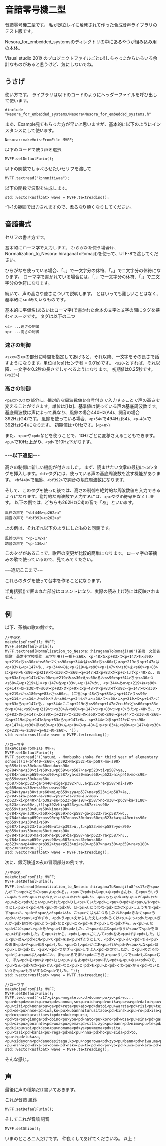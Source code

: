 # 音諳零号機二型
音諳零号機二型です。
私が足立レイに触発されて作った合成音声ライブラリのテスト版です。

Nesora_for_embedded_systemsのディレクトリの中にあるやつが組み込み用の本体。

Visual studio 2019 のプロジェクトファイルごとｴｲ!しちゃったからいろいろ余計なものがあると思うけど、気にしないでね。

## うさげ
使い方です。
ライブラリは以下のコードのようにヘッダーファイルを呼び出して使います。
```
#include "Nesora_for_embedded_systems/Nesora/Nesora_for_embedded_systems.h"
```

まあ、Example見てもらった方が早いと思いますが、基本的に以下のようにインスタンスにして使います。
```
Nesora::makeVoiseFromFile MVFF;
```

以下のコードで使う声を選択
```
MVFF.setDefaulFurin();
```

以下の関数でしゃべらせたいセリフを渡して
```
MVFF.textread("konnnitiwaa");
```

以下の関数で波形を生成します。
```
std::vector<nsfloat> wave = MVFF.textreading();
```

-1~1の範囲で出力されますので、煮るなり焼くなりしてください。

## 音諳書式
セリフの書き方です。

基本的にローマ字で入力します。
ひらがなを使う場合は、Normalization_to_Nesora::hiraganaToRomaji()を使って、UTF-8で渡してください。

ひらがなを使っている場合、「、」で一文字分の休符、「。」で二文字分の休符になります。
ローマ字で書かれている場合には、「,」で一文字分の休符、「.」で二文字分の休符になります。


続いて、声の高さや速さについて説明します。
とはいっても難しいことはなく、基本的にxmlみたいなものです。

基本的に平仮名(あるいはローマ字)で書かれた台本の文字と文字の間にタグを挟むイメージです。
タグは以下の二つ
```
<s> ...速さの制御
<p> ...高さの制御
```
### 速さの制御
```<sxx>```のxxの部分に時間を指定してあげると、それ以降、一文字をその長さで話すようになります。単位は[cs](センチ秒 = 0.01s)です。
```<s20>```とすれば、それ以降、一文字を0.2秒の長さでしゃべるようになります。
初期値は0.25秒です。(```<s25>```)

### 高さの制御
```<p±xx>```の±xx部分に、相対的な周波数値を符号付きで入力することで声の高さを変えることができます。単位は[Hz]、基準値は使っている声の基底周波数です。
基底周波数は声によって異なり、風鈴の場合440Hz(A4)、詞音の場合392Hz(G4)です。
風鈴を使っている場合、```<p+54>```で494Hz(B4)、```<p-48>```で392Hz(G4)になります。
初期値は+0Hzです。(```<p+0>```)

また、```<pu>```や```<pd>```などを使うことで、10Hzごとに変移さえることもできます。
```<pu>```で10Hz上がり、```<pd>```で10Hz下がります。

### ---以下追記---

高さの制御に新しい機能が付きました。
まず、読ませたい文章の最初に```<bf>```タグを挿入します。```<bf>```タグには、使っている声の基底周波数を渡す機能があります。
```<bf440>```で風鈴、```<bf392>```で詞音の基底周波数になります。

そして、このタグを使った後では、高さの制御を絶対的な周波数値を入力できるようになります。絶対的な周波数で入力するには、```<p>```タグの符号をなくします。
以下の例では、どちらも262Hz(C4)の音で「あ」といいます。

```
風鈴の声で "<bf440><p262>a"
詞音の声で "<bf392><p262>a"
```

上の例は、それぞれ以下のようにしたものと同義です。

```
風鈴の声で "<p-178>a"
詞音の声で "<p-130>a"
```

このタグがあることで、歌声の変更が比較的簡単になります。
ローマ字の茶摘みの歌で使っているので、見てみてください。

---追記ここまで---

これらのタグを使って台本を作ることになります。

半角括弧()で囲まれた部分はコメントになり、実際の読み上げ時には反映されません。

## 例

以下、茶摘の歌の例です。
```
//平仮名
makeVoiseFromFile MVFF;
MVFF.setDefaulFurin();
MVFF.textread(Normalization_to_Nesora::hiraganaToRomaji(u8"(茶摘　文部省唱歌　尋常小学校唱歌　三学年用)(一番)<s60>、<p-48>な<p+83>つ<p+147>も<s90><p+219>ち<s30>か<s60>づく<s90><p+344>は<s30>ち<s60>じゅ<p+219>う<p+147>は<p+83>ち<p+147>や、、<p+344>のに<p+219>も<s90><p+147>や<s30>ま<s60><p+83>に<p+0>も<s90><p+219>わ<s30>か<s60><p+147>ば<p+83>が<p+0>しげ<p-48>る、、あ<p+83>れ<p+147>に<s90><p+219>み<s30>え<s60>るわ<s90><p+344>ちゃ<s30>つ<s60>み<p+219>じゃ<p+147>な<p+83>い<p+147>か、、<p+344>あか<p+219>ね<s90><p+147>だ<s30>す<s60><p+83>き<p+0>に<p-48>す<p+83>げ<s90><p+147>の<s30><p+219>か<s180><p+83>さ<s60>、、(二番)<p-48>ひ<p+83>よ<p+147>り<s90><p+219>つ<s30>づ<s60>きの<s90><p+344>きょ<s30>う<s60>こ<p+219>の<p+147>ご<p+83>ろ<p+147>を、、<p+344>ここ<p+219>ろ<s90><p+147>の<s30>ど<s60><p+83>か<p+0>に<s90><p+219>つ<s30>み<s60><p+147>つ<p+83>つ<p+0>うた<p-48>う、、つ<p+83>め<p+147>よ<s90><p+219>つ<s30>め<s60>つめ<s90><p+344>つ<s30>ま<s60>ね<p+219>ば<p+147>な<p+83>ら<p+147>ぬ、、<p+344>つま<p+219>にゃ<s90><p+147>に<s30>ほ<s60><p+83>ん<p+0>の<p-48>ちゃ<p+83>に<s90><p+147>な<s30><p+219>ら<s180><p+83>ぬ<s60>、"));
std::vector<nsfloat> wave = MVFF.textreading();
```
```
//ローマ字
makeVoiseFromFile MVFF;
MVFF.setDefaulFurin();
MVFF.textread("(Chatumi - Monbusho shoka for third year of elementary school)(1)<bf440><s60>,<p392>Na<p523>tu<p587>mo<s90><p659>ti<s30>ka<s60>duku<s90><p784>ha<s30>ti<s60>zu<p659>u<p587>ha<p523>ti<p587>ya,,<p784>noni<p659>mo<s90><p587>ya<s30>ma<s60><p523>ni<p440>mo<s90><p659>wa<s30>ka<s60><p587>ba<p523>ga<p440>sige<p392>ru,,a<p523>re<p587>ni<s90><p659>mi<s30>e<s60>ruwa<s90><p784>tya<s30>tu<s60>mi<p659>zya<p587>na<p523>i<p587>ka,,<p784>aka<p659>ne<s90><p587>da<s30>su<s60><p523>ki<p440>ni<p392>su<p523>ge<s90><p587>no<s30><p659>ka<s180><p523>sa<s60>,,(2)<p392>hi<p523>yo<p587>ri<s90><p659>tu<s30>du<s60>kino<s90><p784>kyo<s30>u<s60>ko<p659>no<p587>go<p523>ro<p587>wo,,<p784>koko<p659>ro<s90><p587>no<s30>do<s60><p523>ka<p440>ni<s90><p659>tu<s30>mi<s60><p587>tu<p523>tu<p440>uta<p392>u,,tu<p523>me<p587>yo<s90><p659>tu<s30>me<s60>tume<s90><p784>tu<s30>ma<s60>ne<p659>ba<p587>na<p523>ra<p587>nu,,<p784>tuma<p659>nya<s90><p587>ni<s30>ho<s60><p523>nn<p440>no<p392>tya<p523>ni<s90><p587>na<s30><p659>ra<s180><p523>nu<s60>,");
std::vector<nsfloat> wave = MVFF.textreading();
```

次に、銀河鉄道の夜の冒頭部分の例です。
```
//平仮名
makeVoiseFromFile MVFF;
MVFF.setDefaulFurin();
MVFF.textread(Normalization_to_Nesora::hiraganaToRomaji(u8"<s17>ぎ<pu>んがてつ<pd>どうの<pu>よ<pd>る。。<pu>で<pd>わみ<pu>な<pd>さんわ、そ<pu>ういうふ<pd>うにか<pu>わ<pd>だとい<pu>われた<pd>り、<pu>ちち<pd>のな<pu>が<pd>れた<pu>あと<pd>だとい<pu>われた<pd>りし<pu>ていた<pd>こ<pu>の<pd>ぼ<pu>んや<pd>りとし<pu>ろ<pd>いも<pu>の<pd>が、ほ<pu>んとうわな<pd>にかご<pu>しょうちで<pd>す<pu>か。<pd>せ<pu>んせ<pd>いわ、こ<pu>くばんにつるしたおお<pd>きなく<pu>ろ<pd>いせ<pu>いざのずの、<pd>う<pu>えからしたえし<pd>ろくけ<pu>ぶっ<pd>た<pu>ぎんが<pd>おびの<pu>よう<pd>なと<pu>ころ<pd>をさ<pu>しな<pd>がら、み<pu>んな<pd>にと<pu>い<pd>をか<pu>けま<pd>した。か<pu>んぱね<pd>るらが<pu>て<pd>をあ<pu>げま<pd>した。そ<pu>れから、<pd>し<pu>ごにんて<pd>をあ<pu>げま<pd>した。じょ<pu>ばん<pd>にも<pu>て<pd>をあ<pu>げようとして、<pd>い<pu>そい<pd>でそ<pu>のまま<pd>や<pu>めま<pd>した。<pu>たし<pd>かにあ<pu>れが<pd>み<pu>んな<pd>ほ<pu>しだ<pd>と、<pu>い<pd>つかざっ<pu>しでよん<pd>だのでしたが、こ<pu>のごろわ<pd>じょ<pu>ばん<pd>にわ、ま<pu>るでまい<pd>にちきょ<pu>うしつで<pd>もね<pu>むく、ほん<pd>を<pu>よ<pd>むひ<pu>まもよ<pd>む<pu>ほん<pd>も<pu>ない<pd>ので、<pu>なん<pd>だか<pu>どん<pd>なこ<pu>と<pd>も<pu>よ<pd>くわ<pu>から<pd>ないというき<pu>もちがするの<pd>でした。"));
std::vector<nsfloat> wave = MVFF.textreading();
```
```
//ローマ字
makeVoiseFromFile MVFF;
MVFF.setDefaulFurin();
MVFF.textread("<s17>gi<pu>nngatetu<pd>douno<pu>yo<pd>ru...<pu>de<pd>wami<pu>na<pd>sannwa,so<pu>uiuhu<pd>unika<pu>wa<pd>datoi<pu>wareta<pd>ri,<pu>titi<pd>nona<pu>ga<pd>reta<pu>ato<pd>datoi<pu>wareta<pd>risi<pu>teita<pd>ko<pu>no<pd>bo<pu>nnya<pd>ritosi<pu>ro<pd>imo<pu>no<pd>ga,ho<pu>nntouwana<pd>nikago<pu>syoutide<pd>su<pu>ka.<pd>se<pu>nnse<pd>iwa,ko<pu>kubannniturusitaoo<pd>kinaku<pu>ro<pd>ise<pu>izanozuno,<pd>u<pu>ekarasitaesi<pd>rokuke<pu>bu,<pd>ta<pu>ginnga<pd>obino<pu>you<pd>nato<pu>koro<pd>wosa<pu>sina<pd>gara,mi<pu>nnna<pd>nito<pu>i<pd>woka<pu>kema<pd>sita.ka<pu>nnpane<pd>ruraga<pu>te<pd>woa<pu>gema<pd>sita.so<pu>rekara,<pd>si<pu>goninnte<pd>woa<pu>gema<pd>sita.zyo<pu>bann<pd>nimo<pu>te<pd>woa<pu>geyoutosite,<pd>i<pu>soi<pd>deso<pu>nomama<pd>ya<pu>mema<pd>sita.<pu>tasi<pd>kania<pu>rega<pd>mi<pu>nnna<pd>ho<pu>sida<pd>to,<pu>i<pd>tukaza,<pu>sideyonn<pd>danodesitaga,ko<pu>nogorowa<pd>zyo<pu>bann<pd>niwa,ma<pu>rudemai<pd>nitikyo<pu>usitude<pd>mone<pu>muku,honn<pd>wo<pu>yo<pd>muhi<pu>mamoyo<pd>mu<pu>honn<pd>mo<pu>nai<pd>node,<pu>nann<pd>daka<pu>donn<pd>nako<pu>to<pd>mo<pu>yo<pd>kuwa<pu>kara<pd>naitoiuki<pu>motigasuruno<pd>desita.");
std::vector<nsfloat> wave = MVFF.textreading();
```

そんな感じ。


## 声
最後に声の種類だけ書いておきます。

これが音諳 風鈴
```
MVFF.setDefaulFurin();
```

そしてこれが音諳 詞音
```
MVFF.setShion();
```

いまのところ二人だけです。
仲良くしてあげてくださいね。
以上！
